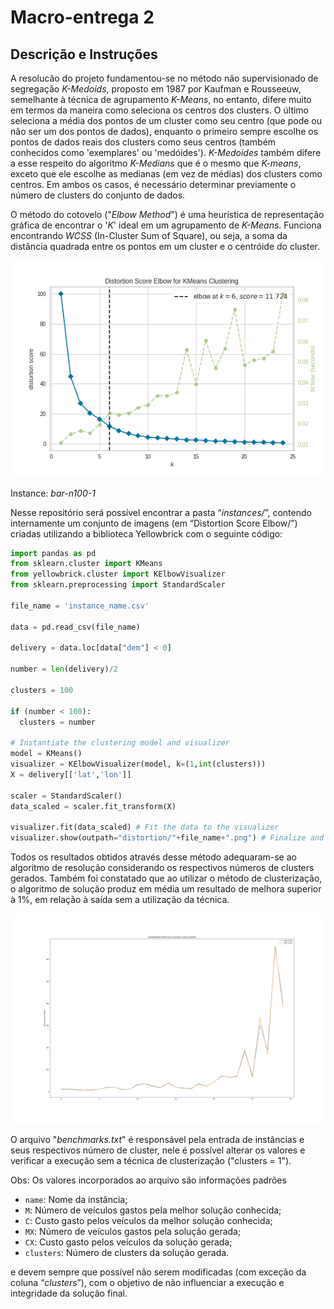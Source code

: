 # Macro-entrega 2

## Descrição e Instruções

A resolucão do projeto fundamentou-se no método não supervisionado de segregação *K-Medoids*, proposto em 1987 por Kaufman e Rousseeuw, semelhante à técnica de agrupamento *K-Means*, no entanto, difere muito em termos da maneira como seleciona os centros dos clusters. O último seleciona a média dos pontos de um cluster como seu centro (que pode ou não ser um dos pontos de dados), enquanto o primeiro sempre escolhe os pontos de dados reais dos clusters como seus centros (também conhecidos como 'exemplares' ou 'medóides'). *K-Medoides* também difere a esse respeito do algoritmo *K-Medians* que é o mesmo que *K-means*, exceto que ele escolhe as medianas (em vez de médias) dos clusters como centros.
Em ambos os casos, é necessário determinar previamente o número de clusters do conjunto de dados.

O método do cotovelo ("*Elbow Method*") é uma heurística de representação gráfica de encontrar o '*K*' ideal em um agrupamento de *K-Means*. Funciona encontrando *WCSS* (In-Cluster Sum of Square), ou seja, a soma da distância quadrada entre os pontos em um cluster e o centróide do cluster.

![Distortion Score Elbow](https://github.com/RanulfoMNeto/Projeto-Final/blob/main/instances/Distortion%20Score%20Elbow/bar-n100-1.png "Distortion Score Elbow: bar-n100-1")

Instance: *bar-n100-1*

Nesse repositório será possível encontrar a pasta “*instances/*”, contendo internamente um conjunto de imagens (em “Distortion Score Elbow/”) criadas utilizando a biblioteca Yellowbrick com o seguinte código:

```python
import pandas as pd
from sklearn.cluster import KMeans
from yellowbrick.cluster import KElbowVisualizer
from sklearn.preprocessing import StandardScaler

file_name = 'instance_name.csv'

data = pd.read_csv(file_name)

delivery = data.loc[data["dem"] < 0]

number = len(delivery)/2

clusters = 100

if (number < 100):
  clusters = number

# Instantiate the clustering model and visualizer
model = KMeans()
visualizer = KElbowVisualizer(model, k=(1,int(clusters)))
X = delivery[['lat','lon']]

scaler = StandardScaler()
data_scaled = scaler.fit_transform(X)

visualizer.fit(data_scaled) # Fit the data to the visualizer
visualizer.show(outpath="distortion/"+file_name+".png") # Finalize and render the figure
```

Todos os resultados obtidos através desse método adequaram-se ao algoritmo de resolução considerando os respectivos números de clusters gerados. Também foi constatado que ao utilizar o método de clusterização, o algoritmo de solução produz em média um resultado de melhora superior à 1%, em relação à saída sem a utilização da técnica.

![Comparison](https://github.com/RanulfoMNeto/Projeto-Final/blob/main/comparison.png "Comparison")

O arquivo "*benchmarks.txt*" é responsável pela entrada de instâncias e seus respectivos número de cluster, nele é possível alterar os valores e verificar a execução sem a técnica de clusterização ("clusters = 1").

Obs: Os valores incorporados ao arquivo são informações padrões
- `name`: Nome da instância;
- `M`: Número de veículos gastos pela melhor solução conhecida;
- `C`: Custo gasto pelos veículos da melhor solução conhecida;
- `MX`: Número de veículos gastos pela solução gerada;
- `CX`: Custo gasto pelos veículos da solução gerada;
- `clusters`: Número de clusters da solução gerada.

e devem sempre que possível não serem modificadas (com exceção da coluna “*clusters*”), com o objetivo de não influenciar a execução e integridade da solução final.
